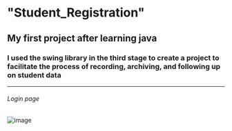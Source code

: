 # "Student_Registration" 

## My first project after learning java
### I used the swing library in the third stage to create a project to facilitate the process of recording, archiving, and following up on student data

---

###### Login page
![image](https://github.com/mohemd98/Student_Registration/assets/108370897/3fee0363-756e-4eeb-ab3a-82f797160101)
